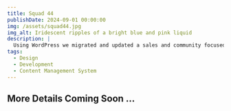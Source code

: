 ```yaml
---
title: Squad 44
publishDate: 2024-09-01 00:00:00
img: /assets/squad44.jpg
img_alt: Iridescent ripples of a bright blue and pink liquid
description: |
  Using WordPress we migrated and updated a sales and community focused website for promoting the game Squad 44
tags:
  - Design
  - Development
  - Content Management System
---
```


## More Details Coming Soon ...

